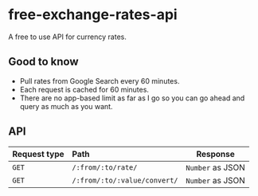 # free-exchange-rates-api

A free to use API for currency rates.

## Good to know

- Pull rates from Google Search every 60 minutes.
- Each request is cached for 60 minutes.
- There are no app-based limit as far as I go so you can go ahead and query as much as you want.

## API

| Request type  |  Path                          | Response           |
| --------------|:-------------------------------|:------------------:|
| `GET`         | ``/:from/:to/rate/``           | ``Number`` as JSON |
| `GET`         | ``/:from/:to/:value/convert/`` | ``Number`` as JSON |
